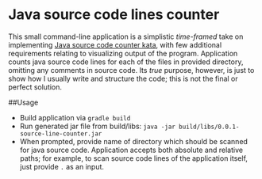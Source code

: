 # Java source code lines counter
This small command-line application is a simplistic *time-framed* take on implementing [Java source code counter kata](http://codekata.com/kata/kata13-counting-code-lines/), with few additional requirements relating to visualizing output of the program. Application counts java source code lines for each of the files in provided directory, omitting any comments in source code. Its *true* purpose, however, is just to show how I usually write and structure the code; this is not the final or perfect solution.

##Usage
* Build application via `gradle build`
* Run generated jar file from build/libs: `java -jar build/libs/0.0.1-source-line-counter.jar`
* When prompted, provide name of directory which should be scanned for java source code. Application accepts both absolute and relative paths; for example, to scan source code lines of the application itself, just provide `.` as an input.